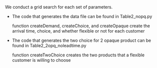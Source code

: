 We conduct a grid search for each set of parameters.

 - The code that generates the data file can be found in Table2_nopq.py

   function createDemand, createChoice, and createOpaque create the arrival time, choice, and whether flexible or not for each customer
   
 - The code that generates the two choice for 2 opaque product can be found in Table2_2opq_noleadtime.py
   
   function createTwoChoice creates the two products that a flexible customer is willing to choose
